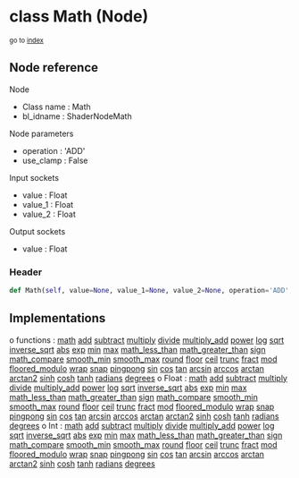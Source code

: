 # class Math (Node)

<sub>go to [index](/docs/index.md)</sub>

## Node reference

Node
 - Class name : Math
 - bl_idname : ShaderNodeMath

Node parameters
 - operation : 'ADD'
 - use_clamp : False

Input sockets
 - value : Float
 - value_1 : Float
 - value_2 : Float

Output sockets
 - value : Float

### Header

``` python
def Math(self, value=None, value_1=None, value_2=None, operation='ADD', use_clamp=False, node_label=None, node_color=None):
```

## Implementations

o functions : [math](/docs/GeoNodes_classes/math.md) [add](/docs/GeoNodes_classes/add.md) [subtract](/docs/GeoNodes_classes/subtract.md) [multiply](/docs/GeoNodes_classes/multiply.md) [divide](/docs/GeoNodes_classes/divide.md) [multiply_add](/docs/GeoNodes_classes/multiply_add.md) [power](/docs/GeoNodes_classes/power.md) [log](/docs/GeoNodes_classes/log.md) [sqrt](/docs/GeoNodes_classes/sqrt.md) [inverse_sqrt](/docs/GeoNodes_classes/inverse_sqrt.md) [abs](/docs/GeoNodes_classes/abs.md) [exp](/docs/GeoNodes_classes/exp.md) [min](/docs/GeoNodes_classes/min.md) [max](/docs/GeoNodes_classes/max.md) [math_less_than](/docs/GeoNodes_classes/math_less_than.md) [math_greater_than](/docs/GeoNodes_classes/math_greater_than.md) [sign](/docs/GeoNodes_classes/sign.md) [math_compare](/docs/GeoNodes_classes/math_compare.md) [smooth_min](/docs/GeoNodes_classes/smooth_min.md) [smooth_max](/docs/GeoNodes_classes/smooth_max.md) [round](/docs/GeoNodes_classes/round.md) [floor](/docs/GeoNodes_classes/floor.md) [ceil](/docs/GeoNodes_classes/ceil.md) [trunc](/docs/GeoNodes_classes/trunc.md) [fract](/docs/GeoNodes_classes/fract.md) [mod](/docs/GeoNodes_classes/mod.md) [floored_modulo](/docs/GeoNodes_classes/floored_modulo.md) [wrap](/docs/GeoNodes_classes/wrap.md) [snap](/docs/GeoNodes_classes/snap.md) [pingpong](/docs/GeoNodes_classes/pingpong.md) [sin](/docs/GeoNodes_classes/sin.md) [cos](/docs/GeoNodes_classes/cos.md) [tan](/docs/GeoNodes_classes/tan.md) [arcsin](/docs/GeoNodes_classes/arcsin.md) [arccos](/docs/GeoNodes_classes/arccos.md) [arctan](/docs/GeoNodes_classes/arctan.md) [arctan2](/docs/GeoNodes_classes/arctan2.md) [sinh](/docs/GeoNodes_classes/sinh.md) [cosh](/docs/GeoNodes_classes/cosh.md) [tanh](/docs/GeoNodes_classes/tanh.md) [radians](/docs/GeoNodes_classes/radians.md) [degrees](/docs/GeoNodes_classes/degrees.md)
o Float : [math](/docs/GeoNodes_classes/math.md) [add](/docs/GeoNodes_classes/add.md) [subtract](/docs/GeoNodes_classes/subtract.md) [multiply](/docs/GeoNodes_classes/multiply.md) [divide](/docs/GeoNodes_classes/divide.md) [multiply_add](/docs/GeoNodes_classes/multiply_add.md) [power](/docs/GeoNodes_classes/power.md) [log](/docs/GeoNodes_classes/log.md) [sqrt](/docs/GeoNodes_classes/sqrt.md) [inverse_sqrt](/docs/GeoNodes_classes/inverse_sqrt.md) [abs](/docs/GeoNodes_classes/abs.md) [exp](/docs/GeoNodes_classes/exp.md) [min](/docs/GeoNodes_classes/min.md) [max](/docs/GeoNodes_classes/max.md) [math_less_than](/docs/GeoNodes_classes/math_less_than.md) [math_greater_than](/docs/GeoNodes_classes/math_greater_than.md) [sign](/docs/GeoNodes_classes/sign.md) [math_compare](/docs/GeoNodes_classes/math_compare.md) [smooth_min](/docs/GeoNodes_classes/smooth_min.md) [smooth_max](/docs/GeoNodes_classes/smooth_max.md) [round](/docs/GeoNodes_classes/round.md) [floor](/docs/GeoNodes_classes/floor.md) [ceil](/docs/GeoNodes_classes/ceil.md) [trunc](/docs/GeoNodes_classes/trunc.md) [fract](/docs/GeoNodes_classes/fract.md) [mod](/docs/GeoNodes_classes/mod.md) [floored_modulo](/docs/GeoNodes_classes/floored_modulo.md) [wrap](/docs/GeoNodes_classes/wrap.md) [snap](/docs/GeoNodes_classes/snap.md) [pingpong](/docs/GeoNodes_classes/pingpong.md) [sin](/docs/GeoNodes_classes/sin.md) [cos](/docs/GeoNodes_classes/cos.md) [tan](/docs/GeoNodes_classes/tan.md) [arcsin](/docs/GeoNodes_classes/arcsin.md) [arccos](/docs/GeoNodes_classes/arccos.md) [arctan](/docs/GeoNodes_classes/arctan.md) [arctan2](/docs/GeoNodes_classes/arctan2.md) [sinh](/docs/GeoNodes_classes/sinh.md) [cosh](/docs/GeoNodes_classes/cosh.md) [tanh](/docs/GeoNodes_classes/tanh.md) [radians](/docs/GeoNodes_classes/radians.md) [degrees](/docs/GeoNodes_classes/degrees.md) 
o Int : [math](/docs/GeoNodes_classes/math.md) [add](/docs/GeoNodes_classes/add.md) [subtract](/docs/GeoNodes_classes/subtract.md) [multiply](/docs/GeoNodes_classes/multiply.md) [divide](/docs/GeoNodes_classes/divide.md) [multiply_add](/docs/GeoNodes_classes/multiply_add.md) [power](/docs/GeoNodes_classes/power.md) [log](/docs/GeoNodes_classes/log.md) [sqrt](/docs/GeoNodes_classes/sqrt.md) [inverse_sqrt](/docs/GeoNodes_classes/inverse_sqrt.md) [abs](/docs/GeoNodes_classes/abs.md) [exp](/docs/GeoNodes_classes/exp.md) [min](/docs/GeoNodes_classes/min.md) [max](/docs/GeoNodes_classes/max.md) [math_less_than](/docs/GeoNodes_classes/math_less_than.md) [math_greater_than](/docs/GeoNodes_classes/math_greater_than.md) [sign](/docs/GeoNodes_classes/sign.md) [math_compare](/docs/GeoNodes_classes/math_compare.md) [smooth_min](/docs/GeoNodes_classes/smooth_min.md) [smooth_max](/docs/GeoNodes_classes/smooth_max.md) [round](/docs/GeoNodes_classes/round.md) [floor](/docs/GeoNodes_classes/floor.md) [ceil](/docs/GeoNodes_classes/ceil.md) [trunc](/docs/GeoNodes_classes/trunc.md) [fract](/docs/GeoNodes_classes/fract.md) [mod](/docs/GeoNodes_classes/mod.md) [floored_modulo](/docs/GeoNodes_classes/floored_modulo.md) [wrap](/docs/GeoNodes_classes/wrap.md) [snap](/docs/GeoNodes_classes/snap.md) [pingpong](/docs/GeoNodes_classes/pingpong.md) [sin](/docs/GeoNodes_classes/sin.md) [cos](/docs/GeoNodes_classes/cos.md) [tan](/docs/GeoNodes_classes/tan.md) [arcsin](/docs/GeoNodes_classes/arcsin.md) [arccos](/docs/GeoNodes_classes/arccos.md) [arctan](/docs/GeoNodes_classes/arctan.md) [arctan2](/docs/GeoNodes_classes/arctan2.md) [sinh](/docs/GeoNodes_classes/sinh.md) [cosh](/docs/GeoNodes_classes/cosh.md) [tanh](/docs/GeoNodes_classes/tanh.md) [radians](/docs/GeoNodes_classes/radians.md) [degrees](/docs/GeoNodes_classes/degrees.md) 

